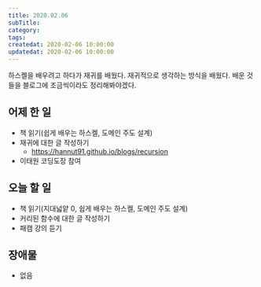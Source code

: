 ```yaml
---
title: 2020.02.06
subTitle:
category:
tags:
createdat: 2020-02-06 10:00:00
updatedat: 2020-02-06 10:00:00
---
```


하스켈을 배우려고 하다가 재귀를 배웠다. 재귀적으로 생각하는 방식을 배웠다. 배운 것들을 블로그에 조금씩이라도 정리해봐야겠다.

## 어제 한 일

* 책 읽기(쉽게 배우는 하스켈, 도메인 주도 설계)
* 재귀에 대한 글 작성하기
  * <https://hannut91.github.io/blogs/recursion>
* 이태원 코딩도장 참여

## 오늘 할 일

* 책 읽기(지대넓얕 0, 쉽게 배우는 하스켈, 도메인 주도 설계)
* 커리된 함수에 대한 글 작성하기
* 패캠 강의 듣기

## 장애물

* 없음

